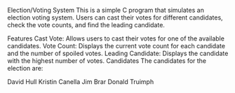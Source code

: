Election/Voting System
This is a simple C program that simulates an election voting system. Users can cast their votes for different candidates, check the vote counts, and find the leading candidate.

Features
Cast Vote: Allows users to cast their votes for one of the available candidates.
Vote Count: Displays the current vote count for each candidate and the number of spoiled votes.
Leading Candidate: Displays the candidate with the highest number of votes.
Candidates
The candidates for the election are:

David Hull
Kristin Canella
Jim Brar
Donald Truimph
